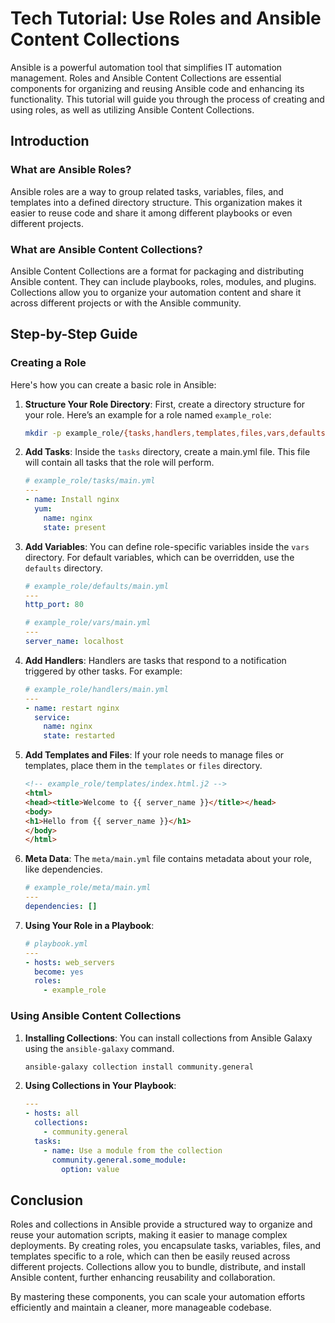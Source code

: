 # Tech Tutorial: Use Roles and Ansible Content Collections

Ansible is a powerful automation tool that simplifies IT automation management. Roles and Ansible Content Collections are essential components for organizing and reusing Ansible code and enhancing its functionality. This tutorial will guide you through the process of creating and using roles, as well as utilizing Ansible Content Collections.

## Introduction

### What are Ansible Roles?
Ansible roles are a way to group related tasks, variables, files, and templates into a defined directory structure. This organization makes it easier to reuse code and share it among different playbooks or even different projects.

### What are Ansible Content Collections?
Ansible Content Collections are a format for packaging and distributing Ansible content. They can include playbooks, roles, modules, and plugins. Collections allow you to organize your automation content and share it across different projects or with the Ansible community.

## Step-by-Step Guide

### Creating a Role
Here's how you can create a basic role in Ansible:

1. **Structure Your Role Directory**: First, create a directory structure for your role. Here’s an example for a role named `example_role`:

    ```bash
    mkdir -p example_role/{tasks,handlers,templates,files,vars,defaults,meta}
    ```

2. **Add Tasks**: Inside the `tasks` directory, create a main.yml file. This file will contain all tasks that the role will perform.

    ```yaml
    # example_role/tasks/main.yml
    ---
    - name: Install nginx
      yum:
        name: nginx
        state: present
    ```

3. **Add Variables**: You can define role-specific variables inside the `vars` directory. For default variables, which can be overridden, use the `defaults` directory.

    ```yaml
    # example_role/defaults/main.yml
    ---
    http_port: 80
    ```

    ```yaml
    # example_role/vars/main.yml
    ---
    server_name: localhost
    ```

4. **Add Handlers**: Handlers are tasks that respond to a notification triggered by other tasks. For example:

    ```yaml
    # example_role/handlers/main.yml
    ---
    - name: restart nginx
      service:
        name: nginx
        state: restarted
    ```

5. **Add Templates and Files**: If your role needs to manage files or templates, place them in the `templates` or `files` directory.

    ```html
    <!-- example_role/templates/index.html.j2 -->
    <html>
    <head><title>Welcome to {{ server_name }}</title></head>
    <body>
    <h1>Hello from {{ server_name }}</h1>
    </body>
    </html>
    ```

6. **Meta Data**: The `meta/main.yml` file contains metadata about your role, like dependencies.

    ```yaml
    # example_role/meta/main.yml
    ---
    dependencies: []
    ```

7. **Using Your Role in a Playbook**:

    ```yaml
    # playbook.yml
    ---
    - hosts: web_servers
      become: yes
      roles:
        - example_role
    ```

### Using Ansible Content Collections

1. **Installing Collections**: You can install collections from Ansible Galaxy using the `ansible-galaxy` command.

    ```bash
    ansible-galaxy collection install community.general
    ```

2. **Using Collections in Your Playbook**:

    ```yaml
    ---
    - hosts: all
      collections:
        - community.general
      tasks:
        - name: Use a module from the collection
          community.general.some_module:
            option: value
    ```

## Conclusion

Roles and collections in Ansible provide a structured way to organize and reuse your automation scripts, making it easier to manage complex deployments. By creating roles, you encapsulate tasks, variables, files, and templates specific to a role, which can then be easily reused across different projects. Collections allow you to bundle, distribute, and install Ansible content, further enhancing reusability and collaboration.

By mastering these components, you can scale your automation efforts efficiently and maintain a cleaner, more manageable codebase.
